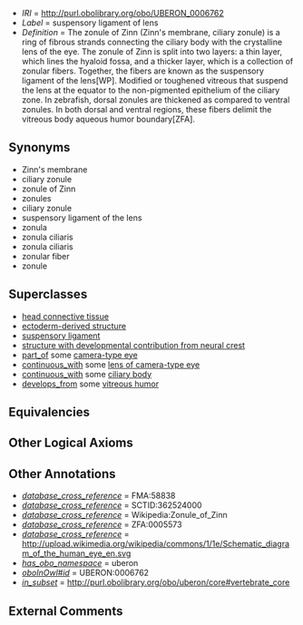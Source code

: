  * *IRI* = http://purl.obolibrary.org/obo/UBERON_0006762
 * *Label* = suspensory ligament of lens
 * *Definition* = The zonule of Zinn (Zinn's membrane, ciliary zonule) is a ring of fibrous strands connecting the ciliary body with the crystalline lens of the eye. The zonule of Zinn is split into two layers: a thin layer, which lines the hyaloid fossa, and a thicker layer, which is a collection of zonular fibers. Together, the fibers are known as the suspensory ligament of the lens[WP]. Modified or toughened vitreous that suspend the lens at the equator to the non-pigmented epithelium of the ciliary zone. In zebrafish, dorsal zonules are thickened as compared to ventral zonules. In both dorsal and ventral regions, these fibers delimit the vitreous body aqueous humor boundary[ZFA].

## Synonyms

 * Zinn's membrane
 * ciliary zonule
 * zonule of Zinn
 * zonules
 * ciliary zonule
 * suspensory ligament of the lens
 * zonula
 * zonula ciliaris
 * zonula ciliaris
 * zonular fiber
 * zonule

## Superclasses

 * [head connective tissue](../../UBERON/66/UBERON_0003566.md)
 * [ectoderm-derived structure](../../UBERON/21/UBERON_0004121.md)
 * [suspensory ligament](../../UBERON/41/UBERON_0008841.md)
 * [structure with developmental contribution from neural crest](../../UBERON/14/UBERON_0010314.md)
 * [part_of](../../BFO/50/BFO_0000050.md) some [camera-type eye](../../UBERON/19/UBERON_0000019.md)
 * [continuous_with](../../FMA/72/FMA_85972.md) some [lens of camera-type eye](../../UBERON/65/UBERON_0000965.md)
 * [continuous_with](../../FMA/72/FMA_85972.md) some [ciliary body](../../UBERON/75/UBERON_0001775.md)
 * [develops_from](../../RO/02/RO_0002202.md) some [vitreous humor](../../UBERON/97/UBERON_0001797.md)

## Equivalencies


## Other Logical Axioms


## Other Annotations

 * *[database_cross_reference](../../ef/oboInOwl#hasDbXref.md)* = FMA:58838
 * *[database_cross_reference](../../ef/oboInOwl#hasDbXref.md)* = SCTID:362524000
 * *[database_cross_reference](../../ef/oboInOwl#hasDbXref.md)* = Wikipedia:Zonule_of_Zinn
 * *[database_cross_reference](../../ef/oboInOwl#hasDbXref.md)* = ZFA:0005573
 * *[database_cross_reference](../../ef/oboInOwl#hasDbXref.md)* = http://upload.wikimedia.org/wikipedia/commons/1/1e/Schematic_diagram_of_the_human_eye_en.svg
 * *[has_obo_namespace](../../ce/oboInOwl#hasOBONamespace.md)* = uberon
 * *[oboInOwl#id](../../id/oboInOwl#id.md)* = UBERON:0006762
 * *[in_subset](../../et/oboInOwl#inSubset.md)* = http://purl.obolibrary.org/obo/uberon/core#vertebrate_core

## External Comments


